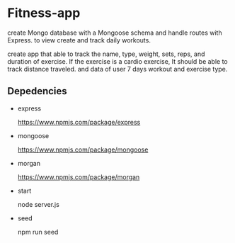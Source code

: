 # Fitness-app

create Mongo database with a Mongoose schema and handle routes with Express. to view create and track daily workouts.


 create app that able to track the name, type, weight, sets, reps, and duration of exercise. If the exercise is a cardio exercise, It should be able to track  distance traveled.
 and data of user  7 days workout and exercise type.

 ## Depedencies


* express
 
   https://www.npmjs.com/package/express


* mongoose
 
   https://www.npmjs.com/package/mongoose

*  morgan

   https://www.npmjs.com/package/morgan

* start

    node server.js

* seed 

    npm run seed 